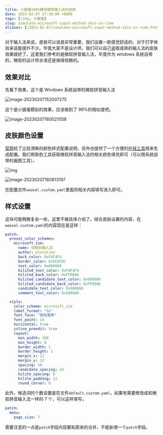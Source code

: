 ```yaml
---
title: 小狼毫100%模仿微软输入法的皮肤
date: 2023-02-07 17:30:00 +0800
tags: [rime, 小狼毫]
slug: simulate-microsoft-input-method-skin-in-rime
aliases: [/2023-02-07/simulate-microsoft-input-method-skin-in-rime.html]
---
```


对于输入法来说，皮肤可以说是非常重要，我们设置一款感觉舒适的，对于打字体验来说能提升不少。毕竟大家不是设计师，我们可以自己盗取成熟的输入法的皮肤效果就好了。这里我们参考的是微软拼音输入法，毕竟作为 windows 系统自带的，微软的设计师水准还是值得信赖的。

## 效果对比

先看下效果，这个是 Windows 系统自带的微软拼音输入法

![image-20230207152007275](https://pic-1251468582.file.myqcloud.com/pic/2023/02/07/210a5e.png)

这个是小狼毫模拟的效果，应该做到了 99%的相似度吧。

![image-20230207160021058](https://pic-1251468582.file.myqcloud.com/pic/2023/02/07/5d9de1.png)

## 皮肤颜色设置

[官网](https://github.com/rime/home/wiki/CustomizationGuide#%E4%B8%80%E4%BE%8B%E5%AE%9A%E8%A3%BD%E5%B0%8F%E7%8B%BC%E6%AF%AB%E9%85%8D%E8%89%B2%E6%96%B9%E6%A1%88)给了比较清晰的颜色样式配置说明，另外也提供了一个方便的[在线工具](https://bennyyip.github.io/Rime-See-Me/)用来生成配置。我们用取色工具获取微软拼音输入法的相关颜色填充即可（可以用系统自带的画图工具）。

![img](https://pic-1251468582.file.myqcloud.com/pic/2023/02/07/f711c9)

![image-20230207160813197](https://pic-1251468582.file.myqcloud.com/pic/2023/02/07/aa4b39.png)

在配置文件`weasel.custom.yaml`里面将相关内容填写进入即可。

## 样式设置

这块可能稍微复杂一些，这里不做具体介绍了。结合皮肤设置的内容，在`weasel.custom.yaml`的内容现在是这样：

```yaml
patch:
  preset_color_schemes:
    microsoft_sim:
      name: 仿微软输入法
      author: plutotree
      back_color: 0xF4F4F4
      border_color: 0xDCDCDC
      text_color: 0x000000
      hilited_text_color: 0xF4F4F4
      hilited_back_color: 0xFFD8A6
      hilited_candidate_text_color: 0x000000
      hilited_candidate_back_color: 0xFFD8A6
      candidate_text_color: 0x000000
      comment_text_color: 0x888888

  style:
    color_scheme: microsoft_sim
    label_format: "%s"
    font_face: "微软雅黑"
    font_point: 14
    horizontal: true
    inline_preedit: true
    layout:
      min_width: 160
      min_height: 0
      border_width: 1
      border_height: 1
      margin_x: 12
      margin_y: 12
      spacing: 10
      candidate_spacing: 24
      hilite_spacing: 8
      hilite_padding: 12
      round_corner: 0
```

此外，候选词的个数设置是在文件`default.custom.yaml`，如果有需要修改成和微软拼音输入法一样的 7 个，可以这样填写。

```yaml
patch:
  menu:
    page_size: 7
```

需要注意的一点是`patch`字段内容要和原来的合并，不能新增一个`patch`字段。
